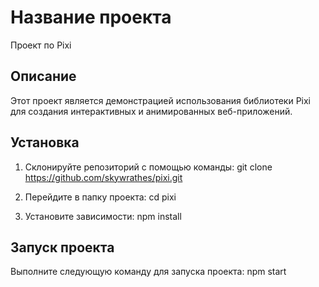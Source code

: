# Название проекта
Проект по Pixi

## Описание
Этот проект является демонстрацией использования библиотеки Pixi для создания интерактивных и анимированных веб-приложений.

## Установка
1. Склонируйте репозиторий с помощью команды:
git clone https://github.com/skywrathes/pixi.git


2. Перейдите в папку проекта:
cd pixi


3. Установите зависимости:
npm install



## Запуск проекта
Выполните следующую команду для запуска проекта:
npm start